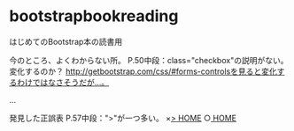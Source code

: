 bootstrapbookreading
====================

はじめてのBootstrap本の読書用

今のところ、よくわからない所。
P.50中段：class="checkbox"の説明がない。変化するのか？
http://getbootstrap.com/css/#forms-controlsを見ると変化するわけではなさそうだが…。
<div class="checkbox">...</div>

発見した正誤表
P.57中段：">"が一つ多い。
×<a href="#" class="btn btn-default">><span class="glyphicon glyphicon-home"></span> HOME</a>
○<a href="#" class="btn btn-default"><span class="glyphicon glyphicon-home"></span> HOME</a>
